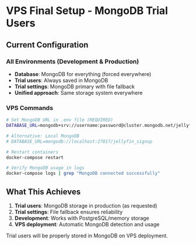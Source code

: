 # VPS Final Setup - MongoDB Trial Users

## Current Configuration

### All Environments (Development & Production)
- **Database**: MongoDB for everything (forced everywhere)
- **Trial users**: Always saved in MongoDB 
- **Trial settings**: MongoDB primary with file fallback
- **Unified approach**: Same storage system everywhere

### VPS Commands

```bash
# Set MongoDB URL in .env file (REQUIRED)
DATABASE_URL=mongodb+srv://username:password@cluster.mongodb.net/jellyfin_signup

# Alternative: Local MongoDB
# DATABASE_URL=mongodb://localhost:27017/jellyfin_signup

# Restart containers
docker-compose restart

# Verify MongoDB usage in logs
docker-compose logs | grep "MongoDB connected successfully"
```

## What This Achieves

1. **Trial users**: MongoDB storage in production (as requested)
2. **Trial settings**: File fallback ensures reliability
3. **Development**: Works with PostgreSQL/memory storage
4. **VPS deployment**: Automatic MongoDB detection and usage

Trial users will be properly stored in MongoDB on VPS deployment.